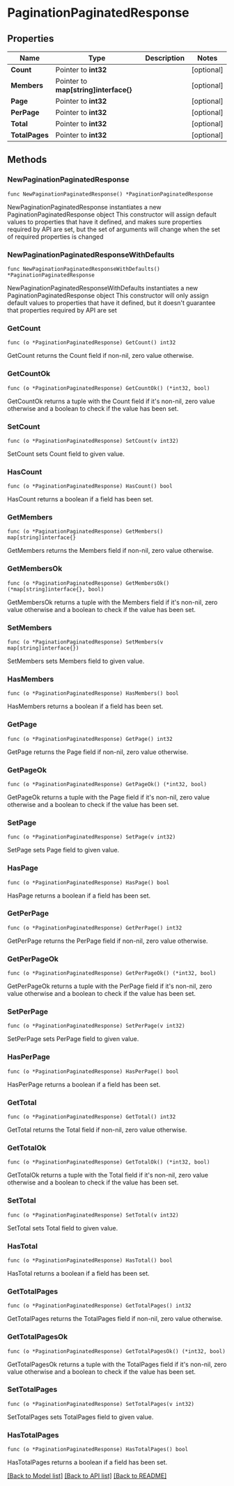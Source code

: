 # PaginationPaginatedResponse

## Properties

Name | Type | Description | Notes
------------ | ------------- | ------------- | -------------
**Count** | Pointer to **int32** |  | [optional] 
**Members** | Pointer to **map[string]interface{}** |  | [optional] 
**Page** | Pointer to **int32** |  | [optional] 
**PerPage** | Pointer to **int32** |  | [optional] 
**Total** | Pointer to **int32** |  | [optional] 
**TotalPages** | Pointer to **int32** |  | [optional] 

## Methods

### NewPaginationPaginatedResponse

`func NewPaginationPaginatedResponse() *PaginationPaginatedResponse`

NewPaginationPaginatedResponse instantiates a new PaginationPaginatedResponse object
This constructor will assign default values to properties that have it defined,
and makes sure properties required by API are set, but the set of arguments
will change when the set of required properties is changed

### NewPaginationPaginatedResponseWithDefaults

`func NewPaginationPaginatedResponseWithDefaults() *PaginationPaginatedResponse`

NewPaginationPaginatedResponseWithDefaults instantiates a new PaginationPaginatedResponse object
This constructor will only assign default values to properties that have it defined,
but it doesn't guarantee that properties required by API are set

### GetCount

`func (o *PaginationPaginatedResponse) GetCount() int32`

GetCount returns the Count field if non-nil, zero value otherwise.

### GetCountOk

`func (o *PaginationPaginatedResponse) GetCountOk() (*int32, bool)`

GetCountOk returns a tuple with the Count field if it's non-nil, zero value otherwise
and a boolean to check if the value has been set.

### SetCount

`func (o *PaginationPaginatedResponse) SetCount(v int32)`

SetCount sets Count field to given value.

### HasCount

`func (o *PaginationPaginatedResponse) HasCount() bool`

HasCount returns a boolean if a field has been set.

### GetMembers

`func (o *PaginationPaginatedResponse) GetMembers() map[string]interface{}`

GetMembers returns the Members field if non-nil, zero value otherwise.

### GetMembersOk

`func (o *PaginationPaginatedResponse) GetMembersOk() (*map[string]interface{}, bool)`

GetMembersOk returns a tuple with the Members field if it's non-nil, zero value otherwise
and a boolean to check if the value has been set.

### SetMembers

`func (o *PaginationPaginatedResponse) SetMembers(v map[string]interface{})`

SetMembers sets Members field to given value.

### HasMembers

`func (o *PaginationPaginatedResponse) HasMembers() bool`

HasMembers returns a boolean if a field has been set.

### GetPage

`func (o *PaginationPaginatedResponse) GetPage() int32`

GetPage returns the Page field if non-nil, zero value otherwise.

### GetPageOk

`func (o *PaginationPaginatedResponse) GetPageOk() (*int32, bool)`

GetPageOk returns a tuple with the Page field if it's non-nil, zero value otherwise
and a boolean to check if the value has been set.

### SetPage

`func (o *PaginationPaginatedResponse) SetPage(v int32)`

SetPage sets Page field to given value.

### HasPage

`func (o *PaginationPaginatedResponse) HasPage() bool`

HasPage returns a boolean if a field has been set.

### GetPerPage

`func (o *PaginationPaginatedResponse) GetPerPage() int32`

GetPerPage returns the PerPage field if non-nil, zero value otherwise.

### GetPerPageOk

`func (o *PaginationPaginatedResponse) GetPerPageOk() (*int32, bool)`

GetPerPageOk returns a tuple with the PerPage field if it's non-nil, zero value otherwise
and a boolean to check if the value has been set.

### SetPerPage

`func (o *PaginationPaginatedResponse) SetPerPage(v int32)`

SetPerPage sets PerPage field to given value.

### HasPerPage

`func (o *PaginationPaginatedResponse) HasPerPage() bool`

HasPerPage returns a boolean if a field has been set.

### GetTotal

`func (o *PaginationPaginatedResponse) GetTotal() int32`

GetTotal returns the Total field if non-nil, zero value otherwise.

### GetTotalOk

`func (o *PaginationPaginatedResponse) GetTotalOk() (*int32, bool)`

GetTotalOk returns a tuple with the Total field if it's non-nil, zero value otherwise
and a boolean to check if the value has been set.

### SetTotal

`func (o *PaginationPaginatedResponse) SetTotal(v int32)`

SetTotal sets Total field to given value.

### HasTotal

`func (o *PaginationPaginatedResponse) HasTotal() bool`

HasTotal returns a boolean if a field has been set.

### GetTotalPages

`func (o *PaginationPaginatedResponse) GetTotalPages() int32`

GetTotalPages returns the TotalPages field if non-nil, zero value otherwise.

### GetTotalPagesOk

`func (o *PaginationPaginatedResponse) GetTotalPagesOk() (*int32, bool)`

GetTotalPagesOk returns a tuple with the TotalPages field if it's non-nil, zero value otherwise
and a boolean to check if the value has been set.

### SetTotalPages

`func (o *PaginationPaginatedResponse) SetTotalPages(v int32)`

SetTotalPages sets TotalPages field to given value.

### HasTotalPages

`func (o *PaginationPaginatedResponse) HasTotalPages() bool`

HasTotalPages returns a boolean if a field has been set.


[[Back to Model list]](../README.md#documentation-for-models) [[Back to API list]](../README.md#documentation-for-api-endpoints) [[Back to README]](../README.md)


